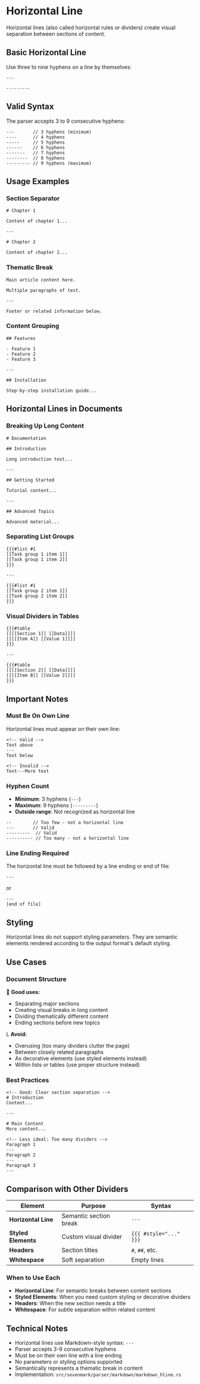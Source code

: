 # Horizontal Line

<div v-pre>

Horizontal lines (also called horizontal rules or dividers) create visual separation between sections of content.

## Basic Horizontal Line

Use three to nine hyphens on a line by themselves:

```sevenmark
---
```

```sevenmark
---------
```

## Valid Syntax

The parser accepts 3 to 9 consecutive hyphens:

```sevenmark
---       // 3 hyphens (minimum)
----      // 4 hyphens
-----     // 5 hyphens
------    // 6 hyphens
-------   // 7 hyphens
--------  // 8 hyphens
--------- // 9 hyphens (maximum)
```

## Usage Examples

### Section Separator

```sevenmark
# Chapter 1

Content of chapter 1...

---

# Chapter 2

Content of chapter 2...
```

### Thematic Break

```sevenmark
Main article content here.

Multiple paragraphs of text.

---

Footer or related information below.
```

### Content Grouping

```sevenmark
## Features

- Feature 1
- Feature 2
- Feature 3

---

## Installation

Step-by-step installation guide...
```

## Horizontal Lines in Documents

### Breaking Up Long Content

```sevenmark
# Documentation

## Introduction

Long introduction text...

---

## Getting Started

Tutorial content...

---

## Advanced Topics

Advanced material...
```

### Separating List Groups

```sevenmark
{{{#list #1
[[Task group 1 item 1]]
[[Task group 1 item 2]]
}}}

---

{{{#list #1
[[Task group 2 item 1]]
[[Task group 2 item 2]]
}}}
```

### Visual Dividers in Tables

```sevenmark
{{{#table
[[[[Section 1]] [[Data]]]]
[[[[Item A]] [[Value 1]]]]
}}}

---

{{{#table
[[[[Section 2]] [[Data]]]]
[[[[Item B]] [[Value 2]]]]
}}}
```

## Important Notes

### Must Be On Own Line

Horizontal lines must appear on their own line:

```sevenmark
<!-- Valid -->
Text above
---
Text below

<!-- Invalid -->
Text---More text
```

### Hyphen Count

- **Minimum**: 3 hyphens (`---`)
- **Maximum**: 9 hyphens (`---------`)
- **Outside range**: Not recognized as horizontal line

```sevenmark
--        // Too few - not a horizontal line
---       // Valid
---------  // Valid
---------- // Too many - not a horizontal line
```

### Line Ending Required

The horizontal line must be followed by a line ending or end of file:

```sevenmark
---
```

or

```sevenmark
---
[end of file]
```

## Styling

Horizontal lines do not support styling parameters. They are semantic elements rendered according to the output format's default styling.

## Use Cases

### Document Structure

 **Good uses:**
- Separating major sections
- Creating visual breaks in long content
- Dividing thematically different content
- Ending sections before new topics

L **Avoid:**
- Overusing (too many dividers clutter the page)
- Between closely related paragraphs
- As decorative elements (use styled elements instead)
- Within lists or tables (use proper structure instead)

### Best Practices

```sevenmark
<!-- Good: Clear section separation -->
# Introduction
Content...

---

# Main Content
More content...

<!-- Less ideal: Too many dividers -->
Paragraph 1
---
Paragraph 2
---
Paragraph 3
---
```

## Comparison with Other Dividers

| Element | Purpose | Syntax |
|---------|---------|--------|
| **Horizontal Line** | Semantic section break | `---` |
| **Styled Elements** | Custom visual divider | `{{{ #style="..." }}}` |
| **Headers** | Section titles | `#`, `##`, etc. |
| **Whitespace** | Soft separation | Empty lines |

### When to Use Each

- **Horizontal Line**: For semantic breaks between content sections
- **Styled Elements**: When you need custom styling or decorative dividers
- **Headers**: When the new section needs a title
- **Whitespace**: For subtle separation within related content

## Technical Notes

- Horizontal lines use Markdown-style syntax: `---`
- Parser accepts 3-9 consecutive hyphens
- Must be on their own line with a line ending
- No parameters or styling options supported
- Semantically represents a thematic break in content
- Implementation: `src/sevenmark/parser/markdown/markdown_hline.rs`

</div>